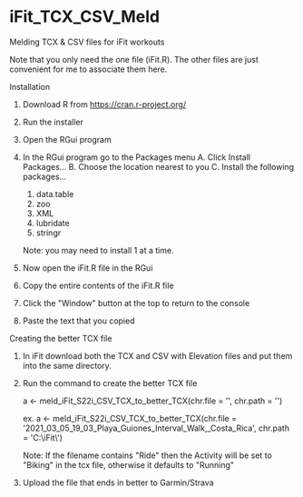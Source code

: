 # iFit_TCX_CSV_Meld
Melding TCX &amp; CSV files for iFit workouts

Note that you only need the one file (iFit.R).  The other files are just convenient for me to associate them here.

Installation
1. Download R from https://cran.r-project.org/
2. Run the installer
3. Open the RGui program
4. In the RGui program go to the Packages menu
   A. Click Install Packages...
   B. Choose the location nearest to you
   C. Install the following packages...
      1. data.table
      2. zoo
      3. XML
      4. lubridate
      5. stringr
      
      Note: you may need to install 1 at a time.
5. Now open the iFit.R file in the RGui
6. Copy the entire contents of the iFit.R file
7. Click the "Window" button at the top to return to the console
8. Paste the text that you copied

Creating the better TCX file
1. In iFit download both the TCX and CSV with Elevation files and put them into the same directory.
2. Run the command to create the better TCX file

    a <- meld_iFit_S22i_CSV_TCX_to_better_TCX(chr.file = '<filename without extension>', chr.path = '<directory files are in>')
   
    ex. a <- meld_iFit_S22i_CSV_TCX_to_better_TCX(chr.file = '2021_03_05_19_03_Playa_Guiones_Interval_Walk,_Costa_Rica', chr.path = 'C:\\iFit\\')
    
    Note: If the filename contains "Ride" then the Activity will be set to "Biking" in the tcx file, otherwise it defaults to "Running"
    
3. Upload the file that ends in better to Garmin/Strava


